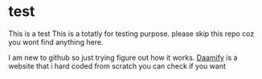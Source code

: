 # test
This is a test 
This is a totatly for testing purpose. please skip this repo coz you wont find anything here.

I am new to github so just trying figure out how it works. <a href="http://daamify.com/">Daamify</a> is a website that i hard coded from scratch you can check if you want 

